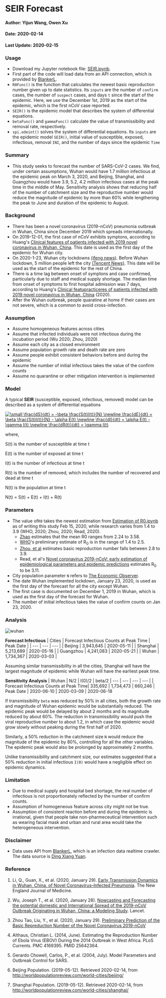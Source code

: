 # SEIR Forecast

#### Author: Yijun Wang, Owen Xu
#### Date: 2020-02-14
#### Last Update: 2020-02-15

### Usage
- Download my Jupyter notebook file: [SEIR.ipynb](https://github.com/yijunwang0805/YijunWang/blob/master/SEIR%20Forecast_Yijun%20Wang%20%26%20Owen%20Xu/SEIR.ipynb).
- First part of the code will load data from an API connection, which is provided by [BlankerL](https://lab.isaaclin.cn/nCoV/). 
- ```R0Func()``` is the function that calculates the newest basic reproduction number given up to date statistics. Its ```inputs``` are the number of ```confirm``` cases, the number of ```suspect``` cases, and days ```t``` since the start of the epidemic. Here, we use the December 1st, 2019 as the start of the epidemic, which is the first nCoV case reported. 
- ```SEIR()``` is the epidemic model that describes the system of differential equations.
- ```betaFunc()``` and ```gammaFunc()``` calculate the value of transmissibility and removal rate, respectively.
- ```spi.odeint()``` solves the system of differential equations. Its ```inputs``` are the epidemic model ```SEIR()```, initial value of susceptible, exposed, infectious, removal ```INI```, and the number of days since the epidemic ```Time```

### Summary
- This study seeks to forecast the number of SARS-CoV-2 cases. We find, under certain assumptions, Wuhan would have 1.7 million infectious at the epidemic peak on March 3, 2020, and Beijing, Shanghai, and Guangzhou would have 3.9, 5.2, 4.2 million infectious cases at the peak time in the middle of May. Sensitivity analysis shows that reducing half of the number of catchment size and the reproductive number would reduce the magnitude of epidemic by more than 60% while lengthening the peak to June and duration of the epidemic to August.

### Background
- There has been a novel coronavirus (2019-nCoV) pneumonia outbreak in Wuhan, China since December 2019 which spreads internationally. 
- On 2019-12-01, the first case of nCoV exhibits symptons, according to Huang's [Clinical features of patients infected with 2019 novel coronavirus in Wuhan, China](https://www.thelancet.com/journals/lancet/article/PIIS0140-6736(20)30183-5/fulltext#seccestitle10). This date is used as the first day of the epidemic for Wuhan city.
- On 2020-1-23, Wuhan city lockdowns [(ifeng news)](http://news.ifeng.com/c/7tpL47zV2Vy). Before Wuhan lockdown, 5 million people left the city [(Tencent News)](https://new.qq.com/sv1/qd/aoyou.html?cmsid=20200127A0EFXJ00). This date will be used as the start of the epidemic for the rest of China.
- There is a time lag between onset of symptons and case confirmed, particularly due to staff and medical supply shortage. The median time from onset of symptoms to first hospital admission was 7 days, according to Huang's [Clinical featupracticeres of patients infected with 2019 novel coronavirus in Wuhan, China](https://www.thelancet.com/journals/lancet/article/PIIS0140-6736(20)30183-5/fulltext#seccestitle10) (2020).
- After the Wuhan outbreak, people quaratine at home if their cases are not severe, which is a common  to avoid cross-infection. 

### Assumption
- Assume homogeneous features across cities
- Assume that infected individuals were not infectious during the incubation period (Wu 2020; Zhou, 2020)
- Assume each city as a closed environment
- Assume population growth rate and death rate are zero
- Assume people exhibit consistent behaviors before and during the epidemic
- Assume the number of initial infectious takes the value of the confirm counts
- Assume no quarantine or other mitigation intervention is implemented

### Model
A typical **SEIR** (susceptible, exposed, infectious, removed) model can be described as a system of differential equations

<a href="https://www.codecogs.com/eqnedit.php?latex=\small&space;\frac{dS}{dt}&space;=&space;-\beta&space;\frac{S(t)I(t)}{N}&space;\newline&space;\frac{dE}{dt}&space;=&space;\beta&space;\frac{S(t)I(t)}{N}&space;-&space;\alpha&space;E(t)&space;\newline&space;\frac{dI}{dt}&space;=&space;\alpha&space;E(t)&space;-&space;\gamma&space;I(t)&space;\newline&space;\frac{dR(t)}{dt}&space;=&space;\gamma&space;I(t)" target="_blank"><img src="https://latex.codecogs.com/gif.latex?\small&space;\frac{dS}{dt}&space;=&space;-\beta&space;\frac{S(t)I(t)}{N}&space;\newline&space;\frac{dE}{dt}&space;=&space;\beta&space;\frac{S(t)I(t)}{N}&space;-&space;\alpha&space;E(t)&space;\newline&space;\frac{dI}{dt}&space;=&space;\alpha&space;E(t)&space;-&space;\gamma&space;I(t)&space;\newline&space;\frac{dR(t)}{dt}&space;=&space;\gamma&space;I(t)" title="\small \frac{dS}{dt} = -\beta \frac{S(t)I(t)}{N} \newline \frac{dE}{dt} = \beta \frac{S(t)I(t)}{N} - \alpha E(t) \newline \frac{dI}{dt} = \alpha E(t) - \gamma I(t) \newline \frac{dR(t)}{dt} = \gamma I(t)" /></a>

where,

S(t) is the number of susceptible at time t

E(t) is the number of exposed at time t

I(t) is the number of infectious at time t

R(t) is the number of removed, which includes the number of recovered and dead at time t

N(t) is the population at time t

N(t) = S(t) + E(t) + I(t) + R(t)

### Parameters
- The value of```R0``` takes the newest estimation from [Estimation of R0.ipynb](https://github.com/yijunwang0805/YijunWang/blob/master/Estimation%20of%20R0_Yijun/Estimation%20of%20R0.ipynb) as of writing this study Feb 15, 2020, while research varies from 1.4 to 3.9 (WHO, 2020; Zhou, 2020; Read, 2020).
  * [Zhao](https://www.ijidonline.com/article/S1201-9712(20)30053-9/fulltext) estimates that the mean R0 ranges from 2.24 to 3.58.
  * [WHO](https://www.who.int/news-room/detail/23-01-2020-statement-on-the-meeting-of-the-international-health-regulations-(2005)-emergency-committee-regarding-the-outbreak-of-novel-coronavirus-(2019-ncov))'s preliminary estimate of R<sub>0</sub> is in the range of 1.4 to 2.5. 
  * [Zhou, et al](https://arxiv.org/abs/2001.10530) estimates basic reproduction number falls between 2.8 to 3.9. 
  * Read, et al's [Novel coronavirus 2019-nCoV: early estimation of epidemiological parameters and epidemic predictions](https://www.medrxiv.org/content/10.1101/2020.01.23.20018549v2.article-info) estimates R<sub>0</sub> to be 3.11.
- City population parameter ```N``` refers to [The Economic Observer](https://baijiahao.baidu.com/s?id=1656943894281117716&wfr=spider&for=pc).
- The date Wuhan implemented lockdown, January 23, 2020, is used as the first day of the forecast for all the city except Wuhan.
- The first case is documented on December 1, 2019 in Wuhan, which is used as the first day of the forecast for Wuhan. 
- The number of initial infectious takes the value of confirm counts on Jan 23, 2020.

### Analysis

![wuhan](https://user-images.githubusercontent.com/56286591/74587420-15571380-502d-11ea-955a-c6869b693af4.png)

**Forecast Infectious**
| Cities | Forecast Infectious Counts at Peak Time | Peak Date | 
| --- | --- | --- | 
| Beijing | 3,943,645 | 2020-05-11 | 
| Shanghai | 5,213,689 | 2020-05-16 | 
| Guangzhou | 4,241,083  | 2020-05-21 | 
| Wuhan | 1,734,367 | 2020-03-03 |

Assuming similar transmissibility in all the cities, Shanghai will have the largest magnitude of epidemic while Wuhan will have the earliest peak time.

**Sensitivity Analysis**
| Wuhan | N/2 | I(0)/2 | beta/2
| --- | --- | --- | --- |
| Forecast Infectious Counts at Peak Time| 335,692 | 1,734,473 | 660,246
| Peak Date | 2020-06-10 | 2020-03-09 | 2020-06-18

If transmissibility ```beta``` was reduced by 50% in all cities, both the growth rate and magnitude of Wuhan epidemic would be substantially reduced. The epidemic peak would be delayed by about 2 months and its magnitude reduced by about 60%. The reduction in
transmissibility would push the viral reproductive number to about 1.2, in which case the epidemic would grow slowly without peaking during the first half of 2020.

Similarly, a 50% reduction in the catchment size ```N``` would reduce the magnitude of the epidemic by 80%, controlling for all the other variables. The epidemic peak would also be prolonged by approximately 2 months. 

Unlike transmissibility and catchment size, our estimates suggested that a 50% reduction in initial infectious ```I(0)``` would have a negligible effect on epidemic dynamics.

### Limitation
- Due to medical supply and hospital bed shortage, the real number of infectious is not proportionately reflected by the number of confirm counts.
- Assumption of homogeneous feature across city might not be true.
- Assumption of consistent reaction before and during the epidemic is irrational, given that people take non-pharmeceutical intervention such as wearing facial mask and urban and rural area would take the heterogeneous intervention.

### Disclaimer
- Data uses API from [BlankerL](https://github.com/BlankerL/DXY-COVID-19-Crawler), which is an infection data realtime crawler. The data source is [Ding Xiang Yuan](https://3g.dxy.cn/newh5/view/pneumonia).

### Reference
1. Li, Q., Guan, X., et al. (2020, January 29). [Early Transmission Dynamics in Wuhan, China, of Novel Coronavirus–Infected Pneumonia](https://www.nejm.org/doi/full/10.1056/NEJMoa2001316#article_references). The New England Journal of Medicine. 

1. Wu, Joseph T., et al. (2020, January 28). [Nowcasting and Forecasting the potential domestic and International Spread of the 2019-nCoV Outbreak Originating in Wuhan, China: a Modeling Study](https://www.thelancet.com/journals/lancet/article/PIIS0140-6736(20)30260-9/fulltext). Lancet.

1. Zhou Tao, Liu, Y., et al. (2020, January 29). [Preliminary Prediction of the Basic Repreduction Number of the Novel Coronavirus 2019-nCoV](http://kns.cnki.net/kcms/detail/51.1656.r.20200204.1640.002.html)

1. Althaus, Christian L. (2014, June). Estimating the Reproduction Number of Ebola Virus (EBOV) During the 2014 Outbreak in West Africa. PLoS Currents. PMC 4169395. PMID 25642364.

1. Gerardo Chowell, Carlos, P., et al. (2004, July). Model Parameters and Outbreak Control for SARS.

1. Beijing Population. (2019-05-12). Retrieved 2020-02-14, from http://worldpopulationreview.com/world-cities/beijing/

1. Shanghai Population. (2019-05-12). Retrieved 2020-02-14, from http://worldpopulationreview.com/world-cities/shanghai/


